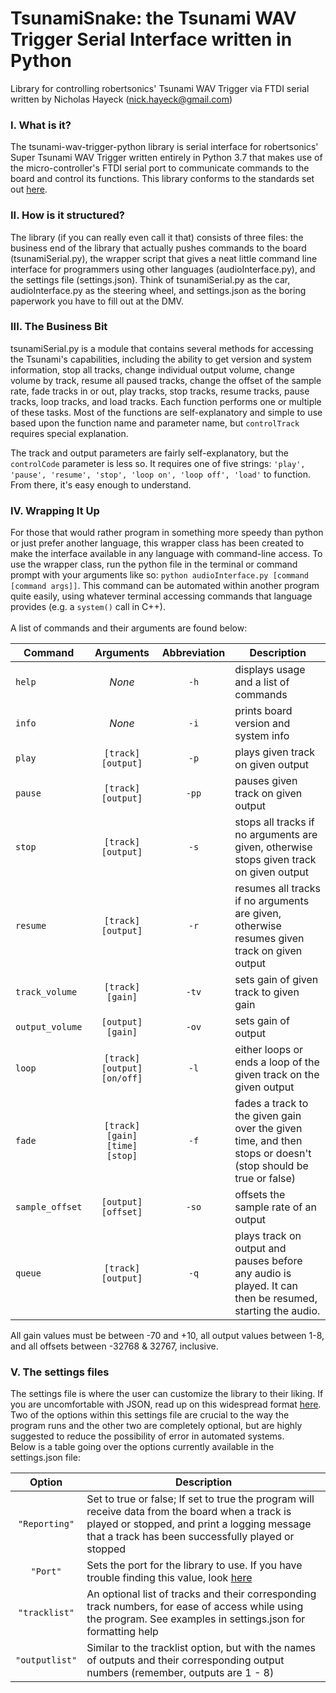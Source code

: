 # TsunamiSnake: the Tsunami WAV Trigger Serial Interface written in Python

Library for controlling robertsonics' Tsunami WAV Trigger via FTDI serial
written by Nicholas Hayeck (nick.hayeck@gmail.com)

### I. What is it?
The tsunami-wav-trigger-python library is serial interface for robertsonics' Super Tsunami WAV Trigger written entirely in Python 3.7 that makes use of the micro-controller's FTDI serial port to communicate commands to the board and control its functions. This library conforms to the standards set out [here](https://robertsonics.com/tsunami-user-guide/#serial-control).

### II. How is it structured?

The library (if you can really even call it that) consists of three files: the business end of the library that actually pushes commands to the board (tsunamiSerial.py), the wrapper script that gives a neat little command line interface for programmers using other languages (audioInterface.py), and the settings file (settings.json). Think of tsunamiSerial.py as the car, audioInterface.py as the steering wheel, and settings.json as the boring paperwork you have to fill out at the DMV.

### III. The Business Bit

tsunamiSerial.py is a module that contains several methods for accessing the Tsunami's capabilities, including the ability to get version and system information, stop all tracks, change individual output volume, change volume by track, resume all paused tracks, change the offset of the sample rate, fade tracks in or out, play tracks, stop tracks, resume tracks, pause tracks, loop tracks, and load tracks. Each function performs one or multiple of these tasks. Most of the functions are self-explanatory and simple to use based upon the function name and parameter name, but `controlTrack` requires special explanation.

The track and output parameters are fairly self-explanatory, but the `controlCode` parameter is less so. It requires one of five strings: `'play', 'pause', 'resume', 'stop', 'loop on', 'loop off', 'load'` to function. From there, it's easy enough to understand.

### IV. Wrapping It Up

For those that would rather program in something more speedy than python or just prefer another language, this wrapper class has been created to make the interface available in any language with command-line access. To use the wrapper class, run the python file in the terminal or command prompt with your arguments like so: `python audioInterface.py [command [command args]]`. This command can be automated within another program quite easily, using whatever terminal accessing commands that language provides (e.g. a `system()` call in C++).<br><br> A list of commands and their arguments are found below:


|       Command       |            Arguments            |     Abbreviation         |     Description                            |
|---------------------|:-------------------------------:|:------------------------:|--------------------------------------------|
|`help`               |  *None*                         | `-h`                     | displays usage and a list of commands      |
|`info`               |  *None*                         | `-i`                     | prints board version and system info       |       
| `play`              | `[track] [output]`              | `-p`                     | plays given track on given output          |
| `pause`             | `[track] [output]`              | `-pp`                    | pauses given track on given output         |
| `stop`              | `[track] [output]`              | `-s`                     | stops all tracks if no arguments are given, otherwise stops given track on given output|
| `resume`            | `[track] [output]`              | `-r`                     | resumes all tracks if no arguments are given, otherwise resumes given track on given output|
| `track_volume`      | `[track] [gain]`                | `-tv`                    | sets gain of given track to given gain     |
| `output_volume`     | `[output] [gain]`               | `-ov`                    | sets gain of output                        |
| `loop`              |`[track] [output] [on/off]`      | `-l`                     | either loops or ends a loop of the given track on the given output|
| `fade`              |`[track] [gain] [time] [stop]`   | `-f`                     | fades a track to the given gain over the given time, and then stops or doesn't (stop should be true or false)|
| `sample_offset`     | `[output] [offset]`             | `-so`                    | offsets the sample rate of an output       |
| `queue`             | `[track] [output]`              | `-q`                     | plays track on output and pauses before any audio is played. It can then be resumed, starting the audio.|

 All gain values must be between -70 and +10, all output values between 1-8, and all offsets between -32768 & 32767, inclusive.



### V. The settings files

 The settings file is where the user can customize the library to their liking. If you are uncomfortable with JSON, read up on this widespread format [here](https://www.w3schools.com/js/js_json_intro.asp). Two of the options within this settings file are crucial to the way the program runs and the other two are completely optional, but are highly suggested to reduce the possibility of error in automated systems. </br> Below is a table going over the options currently available in the settings.json file:</br>

 |        Option        |        Description        |
 |:--------------------:|---------------------------|
 | `"Reporting"`        | Set to true or false; If set to true the program will receive data from the board when a track is played or stopped, and print a logging message that a track has been successfully played or stopped|
 | `"Port"`             | Sets the port for the library to use. If you have trouble finding this value, look [here](https://www.mathworks.com/help/supportpkg/arduinoio/ug/find-arduino-port-on-windows-mac-and-linux.html)|
 | `"tracklist"`        | An optional list of tracks and their corresponding track numbers, for ease of access while using the program. See examples in settings.json for formatting help |
 | `"outputlist"`       | Similar to the tracklist option, but with the names of outputs and their corresponding output numbers (remember, outputs are 1 - 8)|

